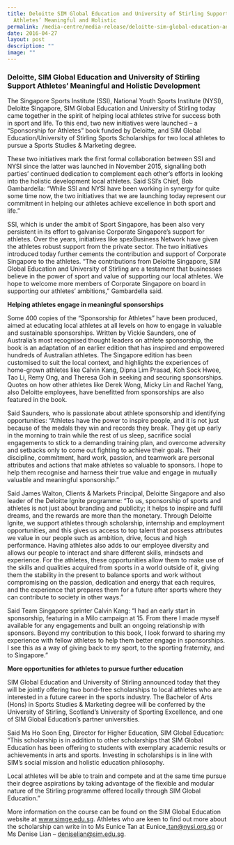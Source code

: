 ```yaml
---
title: Deloitte SIM Global Education and University of Stirling Support
  Athletes’ Meaningful and Holistic
permalink: /media-centre/media-release/deloitte-sim-global-education-and-university-of-stirling-support/
date: 2016-04-27
layout: post
description: ""
image: ""
---
```


### **Deloitte, SIM Global Education and University of Stirling Support Athletes’ Meaningful and Holistic Development**
The Singapore Sports Institute (SSI), National Youth Sports Institute (NYSI), Deloitte Singapore, SIM Global Education and University of Stirling today came together in the spirit of helping local athletes strive for success both in sport and life. To this end, two new initiatives were launched – a “Sponsorship for Athletes” book funded by Deloitte, and SIM Global Education/University of Stirling Sports Scholarships for two local athletes to pursue a Sports Studies & Marketing degree.  
  
These two initiatives mark the first formal collaboration between SSI and NYSI since the latter was launched in November 2015, signalling both parties’ continued dedication to complement each other’s efforts in looking into the holistic development local athletes. Said SSI’s Chief, Bob Gambardella: “While SSI and NYSI have been working in synergy for quite some time now, the two initiatives that we are launching today represent our commitment in helping our athletes achieve excellence in both sport and life.”  
  
SSI, which is under the ambit of Sport Singapore, has been also very persistent in its effort to galvanise Corporate Singapore’s support for athletes. Over the years, initiatives like spexBusiness Network have given the athletes robust support from the private sector. The two initiatives introduced today further cements the contribution and support of Corporate Singapore to the athletes. “The contributions from Deloitte Singapore, SIM Global Education and University of Stirling are a testament that businesses believe in the power of sport and value of supporting our local athletes. We hope to welcome more members of Corporate Singapore on board in supporting our athletes’ ambitions,” Gambardella said.  
  
**Helping athletes engage in meaningful sponsorships**  
  
Some 400 copies of the “Sponsorship for Athletes” have been produced, aimed at educating local athletes at all levels on how to engage in valuable and sustainable sponsorships. Written by Vickie Saunders, one of Australia’s most recognised thought leaders on athlete sponsorship, the book is an adaptation of an earlier edition that has inspired and empowered hundreds of Australian athletes. The Singapore edition has been customised to suit the local context, and highlights the experiences of home-grown athletes like Calvin Kang, Dipna Lim Prasad, Koh Sock Hwee, Tao Li, Remy Ong, and Theresa Goh in seeking and securing sponsorships. Quotes on how other athletes like Derek Wong, Micky Lin and Rachel Yang, also Deloitte employees, have benefitted from sponsorships are also featured in the book.  
  
Said Saunders, who is passionate about athlete sponsorship and identifying opportunities: “Athletes have the power to inspire people, and it is not just because of the medals they win and records they break. They get up early in the morning to train while the rest of us sleep, sacrifice social engagements to stick to a demanding training plan, and overcome adversity and setbacks only to come out fighting to achieve their goals. Their discipline, commitment, hard work, passion, and teamwork are personal attributes and actions that make athletes so valuable to sponsors. I hope to help them recognise and harness their true value and engage in mutually valuable and meaningful sponsorship.”  
  
Said James Walton, Clients & Markets Principal, Deloitte Singapore and also leader of the Deloitte Ignite programme: “To us, sponsorship of sports and athletes is not just about branding and publicity; it helps to inspire and fulfil dreams, and the rewards are more than the monetary. Through Deloitte Ignite, we support athletes through scholarship, internship and employment opportunities, and this gives us access to top talent that possess attributes we value in our people such as ambition, drive, focus and high performance. Having athletes also adds to our employee diversity and allows our people to interact and share different skills, mindsets and experience. For the athletes, these opportunities allow them to make use of the skills and qualities acquired from sports in a world outside of it, giving them the stability in the present to balance sports and work without compromising on the passion, dedication and energy that each requires, and the experience that prepares them for a future after sports where they can contribute to society in other ways.”  
  
Said Team Singapore sprinter Calvin Kang: “I had an early start in sponsorship, featuring in a Milo campaign at 15. From there I made myself available for any engagements and built an ongoing relationship with sponsors. Beyond my contribution to this book, I look forward to sharing my experience with fellow athletes to help them better engage in sponsorships. I see this as a way of giving back to my sport, to the sporting fraternity, and to Singapore.”  
  
**More opportunities for athletes to pursue further education**  
  
SIM Global Education and University of Stirling announced today that they will be jointly offering two bond-free scholarships to local athletes who are interested in a future career in the sports industry. The Bachelor of Arts (Hons) in Sports Studies & Marketing degree will be conferred by the University of Stirling, Scotland’s University of Sporting Excellence, and one of SIM Global Education’s partner universities.  
  
Said Ms Ho Soon Eng, Director for Higher Education, SIM Global Education: “This scholarship is in addition to other scholarships that SIM Global Education has been offering to students with exemplary academic results or achievements in arts and sports. Investing in scholarships is in line with SIM’s social mission and holistic education philosophy.  
  
Local athletes will be able to train and compete and at the same time pursue their degree aspirations by taking advantage of the flexible and modular nature of the Stirling programme offered locally through SIM Global Education.”  
  
More information on the course can be found on the SIM Global Education website at www.simge.edu.sg. Athletes who are keen to find out more about the scholarship can write in to Ms Eunice Tan at Eunice\_tan@nysi.org.sg or Ms Denise Lian – deniselian@sim.edu.sg.